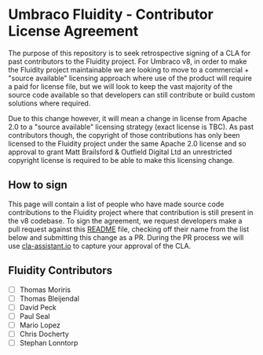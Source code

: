 # Umbraco Fluidity - Contributor License Agreement

The purpose of this repository is to seek retrospective signing of a CLA for past contributors to the Fluidity project. For Umbraco v8, in order to make the Fluidity project maintainable we are looking to move to a commercial + "source available" licensing approach where use of the product will require a paid for license file, but we will look to keep the vast majority of the source code available so that developers can still contribute or build custom solutions where required.

Due to this change however, it will mean a change in license from Apache 2.0 to a "source available" licensing strategy (exact license is TBC). As past contributors though, the copyright of those contributions has only been licensed to the Fluidity project under the same Apache 2.0 license and so approval to grant Matt Brailsford & Outfield Digital Ltd an unrestricted copyright license is required to be able to make this licensing change.

## How to sign

This page will contain a list of people who have made source code contributions to the Fluidity project where that contribution is still present in the v8 codebase. To sign the agreement, we request developers make a pull request against this [README](README.md) file, checking off their name from the list below and submitting this change as a PR. During the PR process we will use [cla-assistant.io](https://cla-assistant.io/) to capture your approval of the CLA. 

## Fluidity Contributors
- [ ] Thomas Moriris
- [ ] Thomas Bleijendal
- [ ] David Peck
- [ ] Paul Seal
- [ ] Mario Lopez
- [ ] Chris Docherty
- [ ] Stephan Lonntorp
